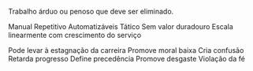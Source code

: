Trabalho árduo ou penoso que deve ser eliminado.

Manual
Repetitivo 
Automatizáveis
Tático
Sem valor duradouro
Escala linearmente com crescimento do serviço

Pode levar à estagnação da carreira
Promove moral baixa
Cria confusão
Retarda progresso
Define precedência 
Promove desgaste
Violação da fé
